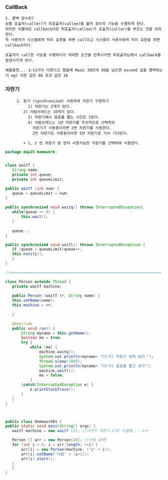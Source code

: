 ### CallBack

	1. 콜백 함수란?
	보통 호출자(caller)가 피호출자(callee)를 불러 함수의 기능을 수행하게 된다.
	하지만 이름대로 callback이란 피호출자(callee)가 호출자(caller)를 부르는 것을 의미한다.
	즉 사용자가 시스템에게 처리 요청을 하면 call이고 시스템이 사용자에게 처리 요청을 하면 callback이다. 
	
	호출자가 call한 기능을 수행하다가 어떠한 조건을 만족시키면 피호출자님께서 callback을 발생시키게 된다.

	예를들면... 1~11가지 더한다고 했을때 Max는 50인데 50을 넘으면 exceed 값을 콜백하는거 eg) 더한 값은 66 초과 값은 16 





### 자판기

         2. 동기 (synchronized) 사용하여 자판기 구현하기 
	          1) 자판기는 2개가 있다.
          	2) 사람쓰레드는 10개가 있다.
	          3) 자판기에서 음료를 뽑는 시간은 3초다.
	          4) 사람쓰레드는 1번 자판기를 우선적으로 선택하되 
           	    자판기가 사용중이라면 2번 자판기를 사용한다.
              	2번 자판기도 사용중이라면 1번 자판기로 가서 기다린다.
  
          	+ 1, 2 번 자판기 중 먼저 사용가능한 자판기를 선택하여 사용한다.
 
 ```java
package day25.homework;


class waitf {
	String name;
	private int queue;
	private int queueLimit;

public waitf (int num) {
	queue = queueLimit = num;
}
	
public synchronized void waitq() throws InterruptedException{
	while(queue == 0) {
		this.wait();
	}
	
	queue--;
}

public synchronized void waitl() throws InterruptedException {
	if (queue < queueLimit)queue++;
	this.notify();
	}
}

//===================================================================

class Person extends Thread {
	private waitf machine;
	
	public Person (waitf rr, String name) {
	this.setName(name);
	this.machine = rr;
	
	}

	@Override
	public void run() {
		String myname = this.getName();
		boolean ma = true;
		try {
			while (ma) {
				machine.waitq();
				System.out.println(myname+ "이(가) 자판기 앞에 있다.");
				Thread.sleep(3000);
				System.out.println(myname+ "이(가) 음료를 뽑고 갔다");
				machine.waitl();
				ma = false;
			}
		}catch(InterruptedException e) {
			e.printStackTrace();
		}
	}
}	



public class Homework01 {
public static void main(String[] args) {
	waitf machine = new waitf (2); //이것이 자판기 2개? 이름좀....ㅠㅠ

	Person [] arr = new Person[10]; //사람 10명
	for (int i = 0; i < arr.length; ++i) {
		arr[i] = new Person(machine, ("p" + i));
		arr[i].setName("사람" + (i+1));
		arr[i].start();
	}
	}
}
```
